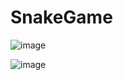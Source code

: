 # SnakeGame

![image](https://user-images.githubusercontent.com/73702347/136981693-5757d071-41d3-4bc2-b65e-bb18b9e9d0f7.png)

![image](https://user-images.githubusercontent.com/73702347/136981921-30b43b86-5774-44d8-8e53-94a2cca96b82.png)

